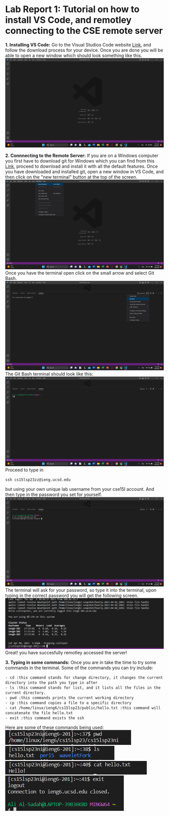 # Lab Report 1: Tutorial on how to install VS Code, and remotley connecting to the CSE remote server

**1. Installing VS Code:**
 Go to the Visual Studios Code website [Link](https://code.visualstudio.com), and follow the download process for your device. Once you are done you will be able to open a new window which should look something like this.
 ![Image](VSWindow.jpg)
 
 **2. Connnecting to the Remote Server:**
 If you are on a Windows computer you first have to download git for Windows which you can find from this [Link](https://gitforwindows.org/), proceed to download and install it with all the default features. Once you have downloaded and installed git, open a new window in VS Code, and then click on the "new terminal" button at the top of the screen. 
 ![image](terminal.jpg)
 Once you have the terminal open click on the small arrow and select Git Bash.
 ![image](gitbash.jpg)
 The Git Bash terminal should look like this:
 ![image](gitbashterminal.jpg)
 Proceed to type in
 ~~~
 ssh cs15lsp23zz@ieng.ucsd.edu
 ~~~
 but using your own unique lab username from your cse15l account. And then type in the password you set for yourself. 
 ![image](password.jpg)
 The terminal will ask for your password, so type it into the terminal, upon typing in the correct password you will get the following screen. 
 ![image](loggedin.jpg)
 Great! you have succesfully remotley accessed the server!
 
 **3. Typing in some commands:**
 Once you are in take the time to try some commands in the terminal. Some of the commands you can try include:
 ~~~
 - cd :this command stands for change directory, it changes the current directory into the path you type in after
 - ls :this command stands for list, and it lists all the files in the current directory.
 - pwd :this commands prints the current working directory
 - cp :this command copies a file to a specific directory
 - cat /home/linux/ieng6/cs15lsp23/public/hello.txt :this command will concatenate the file hello.txt
 - exit :this command exists the ssh
 ~~~
 Here are some of these commands being used:
 ![image](pwd.png)
 ![image](ls.png)
 ![image](cat.png)
 ![image](exit.png)
 
 

